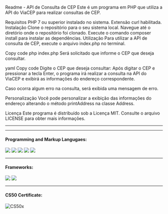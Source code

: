 Readme - API de Consulta de CEP
Este é um programa em PHP que utiliza a API do ViaCEP para realizar consultas de CEP.

Requisitos
PHP 7 ou superior instalado no sistema.
Extensão curl habilitada.
Instalação
Clone o repositório para o seu sistema local.
Navegue até o diretório onde o repositório foi clonado.
Execute o comando composer install para instalar as dependências.
Utilização
Para utilizar a API de consulta de CEP, execute o arquivo index.php no terminal.

Copy code
php index.php
Será solicitado que informe o CEP que deseja consultar.

yaml
Copy code
Digite o CEP que deseja consultar:
Após digitar o CEP e pressionar a tecla Enter, o programa irá realizar a consulta na API do ViaCEP e exibirá as informações do endereço correspondente.

Caso ocorra algum erro na consulta, será exibida uma mensagem de erro.

Personalização
Você pode personalizar a exibição das informações do endereço alterando o método printAddress na classe Address.

Licença
Este programa é distribuído sob a Licença MIT. Consulte o arquivo LICENSE para obter mais informações.


-----------------


------------------------------------------------------------------------------------------------------------------------
#### Programming and Markup Langugaes:

<a><img class="icons_curve" src="https://img.shields.io/badge/HTML5-E34F26?style=for-the-badge&logo=HTML5&logoColor=white"/></a>
<a><img class="icons_curve" src="https://img.shields.io/badge/CSS3-1572B6?style=for-the-badge&logo=CSS3&logoColor=white"/></a>
<a><img class="icons_curve" src="https://img.shields.io/badge/JavaScript-F7DF1E?style=for-the-badge&logo=JavaScript&logoColor=black"/></a>
<a><img class="icons_curve" src="https://img.shields.io/badge/Python-3776AB?style=for-the-badge&logo=Python&logoColor=white"/></a>
<a><img class="icons_curve" src="https://img.shields.io/badge/SQLite-07405E?style=for-the-badge&logo=sqlite&logoColor=white"/></a>



------------------------------------------------------------------------------------------------------------------------
#### Frameworks:

<a><img class="icons_curve" src="https://img.shields.io/badge/Flask-000000?style=for-the-badge&logo=Flask&logoColor=white"/></a>
<a><img class="icons_curve" src="https://img.shields.io/badge/Bootstrap-7952B3?style=for-the-badge&logo=Bootstrap&logoColor=white"/></a>


------------------------------------------------------------------------------------------------------------------------
#### CS50 Certificate:
<img src="https://i.ibb.co/1zCkWhj/CS50x.png" alt="CS50x" border="0">

